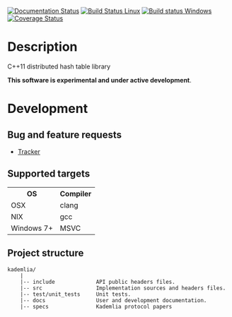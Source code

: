 [![Documentation Status](https://readthedocs.org/projects/kademlia-cpp/badge/?version=master)](https://kademlia-cpp.readthedocs.io/en/latest/?badge=master)
[![Build Status Linux](https://travis-ci.org/DavidKeller/kademlia.svg?branch=master)](https://travis-ci.org/DavidKeller/kademlia)
[![Build status Windows](https://ci.appveyor.com/api/projects/status/vf43m6qq8fk6kri1?svg=true)](https://ci.appveyor.com/project/DavidKeller/kademlia)
[![Coverage Status](https://coveralls.io/repos/github/DavidKeller/kademlia/badge.svg?branch=master)](https://coveralls.io/github/DavidKeller/kademlia?branch=master)

# Description
C++11 distributed hash table library

**This software is experimental and under active development**.

# Development

## Bug and feature requests
* [Tracker](http://redmine.litchis.fr/projects/kademlia)

## Supported targets
<table>
<tr><th>OS</th><th>Compiler</th></tr>
<tr><td>OSX</td><td>clang</td></tr>
<tr><td>NIX</td><td>gcc</td></tr>
<tr><td>Windows 7+</td><td>MSVC</td></tr>
</table>

## Project structure
```
kademlia/
    |
    |-- include             API public headers files.
    |-- src                 Implementation sources and headers files.
    |-- test/unit_tests     Unit tests.
    |-- docs                User and development documentation.
    |-- specs               Kademlia protocol papers
```

